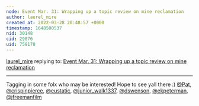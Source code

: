 ```yaml
---
node: Event Mar. 31: Wrapping up a topic review on mine reclamation 
author: laurel_mire
created_at: 2022-03-28 20:48:57 +0000
timestamp: 1648500537
nid: 30148
cid: 29876
uid: 759178
---
```




[laurel_mire](../profile/laurel_mire) replying to: [Event Mar. 31: Wrapping up a topic review on mine reclamation ](../notes/bhamster/03-18-2022/event-mar-31-wrapping-up-a-topic-review-on-mine-reclamation)

----
Tagging in some folx who may be interested! Hope to see yall there :) [@Pat](/profile/Pat), [@crispinpierce](/profile/crispinpierce), [@eustatic](/profile/eustatic), [@junior_walk1337](/profile/junior_walk1337), [@dswenson](/profile/dswenson), [@ekpeterman](/profile/ekpeterman), [@jfreemanfilm](/profile/jfreemanfilm)